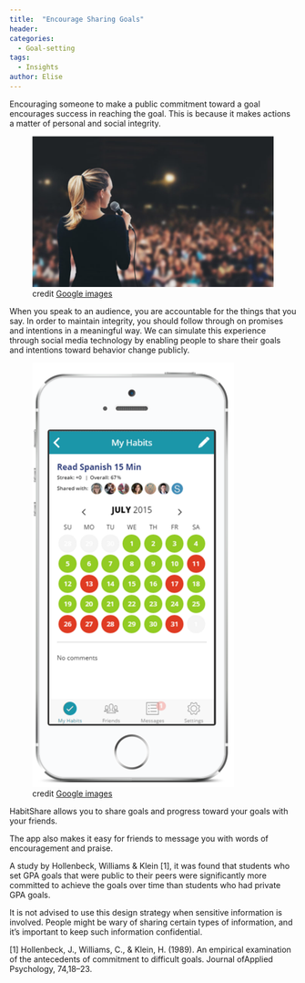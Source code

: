```yaml
---
title:  "Encourage Sharing Goals"
header:
categories:
  - Goal-setting
tags:
  - Insights
author: Elise
---
```


Encouraging someone to make a public commitment toward a goal encourages success in reaching the goal. This is because it makes actions a matter of personal and social integrity.  

<figure>
    <a href="/assets/images/gs05.png">
      <img src="/assets/images/gs05.png">
    </a>
    <figcaption>
      credit
      <a href="https://images.google.com/">Google images
      </a>
    </figcaption>
</figure>

When you speak to an audience, you are accountable for the things that you say. In order to maintain integrity, you should follow through on promises and intentions in a meaningful way. We can simulate this experience through social media technology by enabling people to share their goals and intentions toward behavior change publicly.

<figure>
    <a href="/assets/images/gs06.png">
      <img src="/assets/images/gs06.png">
    </a>
    <figcaption>
      credit
      <a href="https://images.google.com/">Google images
      </a>
    </figcaption>
</figure>

HabitShare allows you to share goals and progress toward your goals with your friends.

The app also makes it easy for friends to message you with words of encouragement and praise.

A study by Hollenbeck, Williams & Klein [1], it was found that students who set GPA goals that were public to their peers were significantly more committed to achieve the goals over time than students who had private GPA goals.

It is not advised to use this design strategy when sensitive information is involved. People might be wary of sharing certain types of information, and it’s important to keep such information confidential.

[1] Hollenbeck, J., Williams, C., & Klein, H. (1989). An empirical examination  of  the  antecedents  of  commitment  to  difficult  goals. Journal  ofApplied Psychology, 74,18–23.
